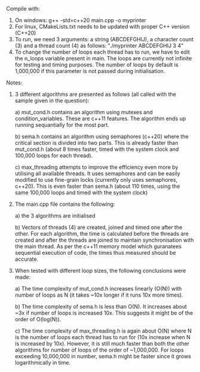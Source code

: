 Compile with:
1. On windows: g++ -std=c++20 main.cpp -o myprinter
2. For linux, CMakeLists.txt needs to be updated with proper C++ version (C++20)
3. To run, we need 3 arguments: a string (ABCDEFGHIJ), a character count (3) and a thread count (4) as follows: "./myprinter ABCDEFGHIJ 3 4"
4. To change the number of loops each thread has to run, we have to edit the n_loops variable present in main. The loops are currently not infinite for testing and timing purposes. The number of loops by default is 1,000,000 if this parameter is not passed during initialisation.

Notes:
1. 3 different algorithms are presented as follows (all called with the sample given in the question):
   
	a) mut_cond.h contains an algorithm using mutexes and condition_variables. These are c++11 features. The algorithm ends up running sequantially for the most part.

	b) sema.h contains an algorithm using semaphores (c++20) where the critical section is divided into two parts. This is already faster than mut_cond.h (about 8 times faster, timed with the system clock and 100,000 loops for each thread).
  
	c) max_threading attempts to improve the efficiency even more by utilising all available threads. It uses semaphores and can be easily modified to use fine-grain locks (currently only uses semaphores, c++20). This is even faster than sema.h (about 110 times, using the same 100,000 loops and timed with the system clock)
  
3. The main.cpp file contains the following:
   
	a) the 3 algorithms are initialised
   
	b) Vectors of threads (4) are created, joined and timed one after the other. For each algorithm, the time is calculated before the threads are created and after the threads are joined to maintain synchronisation with the main thread. As per the c++11 memory model which guranatees sequential execution of code, the times thus measured should be accurate.

4. When tested with different loop sizes, the following conclusions were made:

	a) The time complexity of mut_cond.h increases linearly (O(N)) with number of loops as N (it takes ~10x longer if it runs 10x more times).

	b) The time complexity of sema.h is less than O(N). It increases about ~3x if number of loops is increased 10x. This suggests it might be of the order of O(log(N)).

	c) The time complexity of max_threading.h is again about O(N) where N is the number of loops each thread has to run for (10x increase when N is increased by 10x). However, it is still much faster than both the other algorithms for number of loops of the order of ~1,000,000. For loops exceeding 10,000,000 in number, sema.h might be faster since it grows logarithmically in time.

